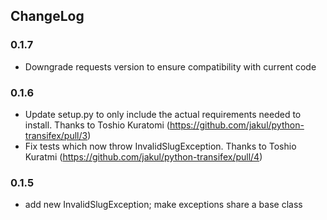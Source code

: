 ## ChangeLog

### 0.1.7
* Downgrade requests version to ensure compatibility with current code

### 0.1.6
* Update setup.py to only include the actual requirements needed to install. Thanks to Toshio Kuratomi (https://github.com/jakul/python-transifex/pull/3)
* Fix tests which now throw InvalidSlugException. Thanks to Toshio Kuratmi (https://github.com/jakul/python-transifex/pull/4)

### 0.1.5
* add new InvalidSlugException; make exceptions share a base class

